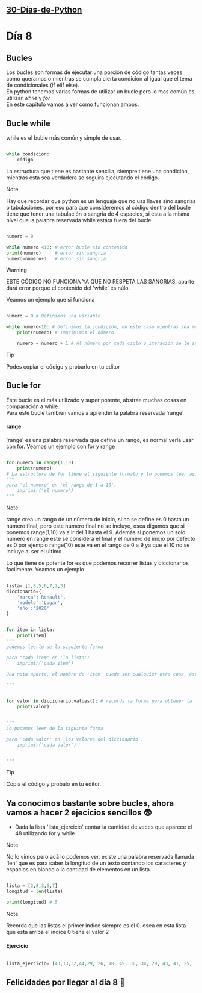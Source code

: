 ## [30-Días-de-Python](./..)

# Día 8

## Bucles

Los bucles son formas de ejecutar una porción de código tantas veces como queramos o mientras se cumpla cierta condición al igual que el tema de condicionales (if elif else).  
En python tenemos varias formas de utilizar un bucle pero lo mas común es utilizar _while_ y _for_  
En este capitulo vamos a ver como funcionan ambos.

## Bucle while

while es el buble más común y simple de usar.

```python

while condicion:
    código

```

La estructura que tiene es bastante sencilla, siempre tiene una condición, mientras esta sea verdadera se seguira ejecutando el código.

> [!NOTE]
> Hay que recordar que python es un lenguaje que no usa llaves sino sangrias o tabulaciones, por eso para que consideremos al código dentro del bucle tiene que tener una tabulación o sangria de 4 espacios, si esta a la misma nivel que la palabra reservada while estara fuera del bucle

```python

numero = 0

while numero <10: # error bucle sin contenido
print(numero)     # error sin sangria
numero=numero+1   # error sin sangria

```

> [!WARNING]
> ESTE CÓDIGO NO FUNCIONA YA QUE NO RESPETA LAS SANGRIAS, aparte dará error porque el contenido del 'while' es núlo.

Veamos un ejemplo que si funciona

```python

numero = 0 # Definimos una variable

while numero<10: # Definimos la condición, en este caso mientras sea menor a 10 ejecutamos el bucle
    print(numero) # Imprimimos el número

    numero = numero + 1 # Al número por cada ciclo o iteración se le suma 1

```

> [!TIP]
> Podes copiar el código y probarlo en tu editor

## Bucle for

Este bucle es el más utilizado y super potente, abstrae muchas cosas en comparación a while.  
Para este bucle tambien vamos a aprender la palabra reservada 'range'

#### range

'range' es una palabra reservada que define un rango, es normal verla usar con for. Veamos un ejemplo con for y range

```python

for numero in range(1,10):
    print(numero)
# La estructura de for tiene el siguiente formato y lo podemos leer asi
"""
para 'el numero' en 'el rango de 1 a 10':
    imprimir('el numero')
"""

```

> [!NOTE]
> range crea un rango de un número de inicio, si no se define es 0 hasta un número final, pero este número final no se incluye, osea digamos que si ponemos range(1,10) va a ir del 1 hasta el 9. Además si ponemos un solo número en range este se considera el final y el número de inicio por defecto es 0 por ejemplo range(10) este va en el rango de 0 a 9 ya que el 10 no se incluye al ser el ultimo

Lo que tiene de potente for es que podemos recorrer listas y diccionarios facilmente. Veamos un ejemplo

```python

lista= [1,8,5,6,7,2,3]
diccionario={
    'marca':'Renault',
    'modelo':'Logan',
    'año':'2020'
}


for item in lista:
    print(item)
"""
podemos leerlo de la siguiente forma

para "cada item" en 'la lista':
    imprimir('cada item')

Una nota aparte, el nombre de 'item' puede ser cualquier otra cosa, esto es solo una variable que maneja for, pueden ponerle 'numero','dato','etc'

"""


for valor in diccionario.values(): # recorda la forma para obtener la lista de valores de los diccionarios
    print(valor)


"""
Lo podemos leer de la siguinte forma

para 'cada valor' en 'los valores del diccionario':
    imprimir('cada valor')


"""


```

> [!TIP]
> Copia el código y probalo en tu editor.

## Ya conocimos bastante sobre bucles, ahora vamos a hacer 2 ejecicios sencillos 😨

- Dada la lista 'lista_ejercicio' contar la cantidad de veces que aparece el 48 utilizando for y while

> [!NOTE]
> No lo vimos pero acá lo podemos ver, existe una palabra reservada llamada 'len' que es para saber la longitud de un texto contando los caracteres y espacios en blanco o la cantidad de elementos en un lista.

```python

lista = [2,8,3,6,7]
longitud = len(lista)

print(longitud) # 5

```

> [!NOTE]
> Recorda que las listas el primer indice siempre es el 0. osea en esta lista que esta arriba el indice 0 tiene el valor 2

#### Ejercicio

```python

lista_ejercicio= [43,13,32,44,29, 26, 18, 49, 30, 34, 29, 43, 41, 25, 38, 45, 35, 34, 49, 45, 45, 5, 43, 6, 21, 2,39, 28, 20, 43, 20, 29, 24, 28, 34, 47, 45, 16, 38, 38, 32, 34, 48, 8, 48, 34, 22, 26, 24, 18, 21, 21, 40, 41, 12, 38, 34, 43, 29, 20, 3, 17, 2, 45, 8, 23, 12, 39, 35, 33, 44, 35, 12, 43, 28, 17, 42, 50, 19, 43, 9, 26, 1, 34, 21, 26, 31, 15, 49, 50, 42, 15, 27, 6, 42, 29, 1, 42, 6, 19]

```

## Felicidades por llegar al día 8 🥳
